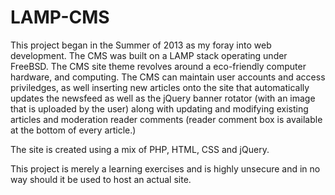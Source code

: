 # LAMP-CMS


This project began in the Summer of 2013 as my foray into web development. The CMS was built on a LAMP stack operating under FreeBSD. The CMS site theme revolves around a eco-friendly computer hardware, and computing. 
The CMS can maintain user accounts and access priviledges, as well inserting new articles onto the site that automatically updates the newsfeed as well as the jQuery banner rotator (with an image that is uploaded by the
user) along with updating and modifying existing articles and moderation reader comments (reader comment box is available at the bottom of every article.)

The site is created using a mix of PHP, HTML, CSS and jQuery. 

This project is merely a learning exercises and is highly unsecure and in no way should it be used to host an actual site.